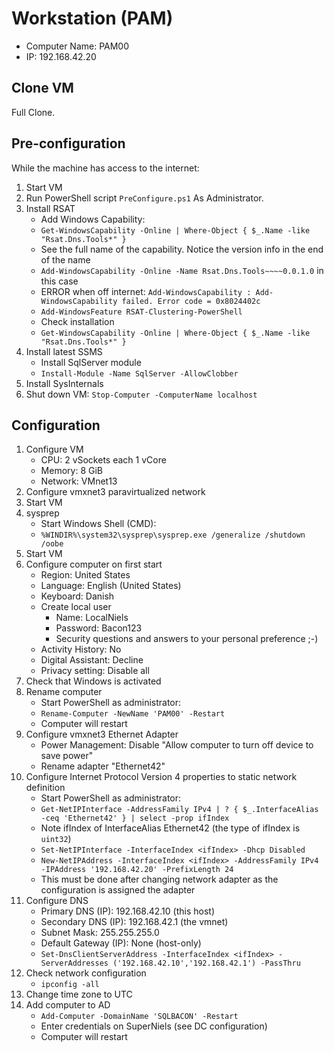 # Workstation (PAM)

* Computer Name: PAM00
* IP: 192.168.42.20

## Clone VM

Full Clone.

## Pre-configuration

While the machine has access to the internet:

1) Start VM
1) Run PowerShell script `PreConfigure.ps1` As Administrator.
1) Install RSAT
    * Add Windows Capability:
    * `Get-WindowsCapability -Online | Where-Object { $_.Name -like "Rsat.Dns.Tools*" }`
    * See the full name of the capability. Notice the version info in the end of the name
    * `Add-WindowsCapability -Online -Name Rsat.Dns.Tools~~~~0.0.1.0` in this case
    * ERROR when off internet: `Add-WindowsCapability : Add-WindowsCapability failed. Error code = 0x8024402c`
    * `Add-WindowsFeature RSAT-Clustering-PowerShell`
    * Check installation
    * `Get-WindowsCapability -Online | Where-Object { $_.Name -like "Rsat.Dns.Tools*" }`
1) Install latest SSMS
    * Install SqlServer module
    * `Install-Module -Name SqlServer -AllowClobber`
1) Install SysInternals
1) Shut down VM: `Stop-Computer -ComputerName localhost`

## Configuration

1) Configure VM
    * CPU: 2 vSockets each 1 vCore
    * Memory: 8 GiB
    * Network: VMnet13
1) Configure vmxnet3 paravirtualized network
1) Start VM
1) sysprep
    * Start Windows Shell (CMD):
    * `%WINDIR%\system32\sysprep\sysprep.exe /generalize /shutdown /oobe`
1) Start VM
1) Configure computer on first start
    * Region: United States
    * Language: English (United States)
    * Keyboard: Danish
    * Create local user
        * Name: LocalNiels
        * Password: Bacon123
        * Security questions and answers to your personal preference ;-)
    * Activity History: No
    * Digital Assistant: Decline
    * Privacy setting: Disable all
1) Check that Windows is activated
1) Rename computer
    * Start PowerShell as administrator:
    * `Rename-Computer -NewName 'PAM00' -Restart`
    * Computer will restart
1) Configure vmxnet3 Ethernet Adapter
    * Power Management: Disable "Allow computer to turn off device to save power"
    * Rename adapter "Ethernet42"
1) Configure Internet Protocol Version 4 properties to static network definition
    * Start PowerShell as administrator:
    * `Get-NetIPInterface -AddressFamily IPv4 | ? { $_.InterfaceAlias -ceq 'Ethernet42' } | select -prop ifIndex`
    * Note ifIndex of InterfaceAlias Ethernet42 (the type of ifIndex is `uint32`)
    * `Set-NetIPInterface -InterfaceIndex <ifIndex> -Dhcp Disabled`
    * `New-NetIPAddress -InterfaceIndex <ifIndex> -AddressFamily IPv4 -IPAddress '192.168.42.20' -PrefixLength 24`
    * This must be done after changing network adapter as the configuration is assigned the adapter
1) Configure DNS
    * Primary DNS (IP): 192.168.42.10 (this host)
    * Secondary DNS (IP): 192.168.42.1 (the vmnet)
    * Subnet Mask: 255.255.255.0
    * Default Gateway (IP): None (host-only)
    * `Set-DnsClientServerAddress -InterfaceIndex <ifIndex> -ServerAddresses ('192.168.42.10','192.168.42.1') -PassThru`
1) Check network configuration
    * `ipconfig -all`
1) Change time zone to UTC
1) Add computer to AD
    * `Add-Computer -DomainName 'SQLBACON' -Restart`
    * Enter credentials on SuperNiels (see DC configuration)
    * Computer will restart
